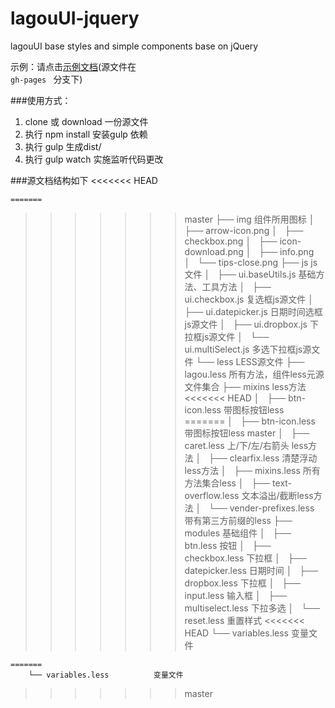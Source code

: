 # lagouUI-jquery
lagouUI base styles and simple components base on jQuery

示例：请点击[示例文档](http://lagou-frontend.github.io/lagouUI-jquery/example/)(源文件在<code> gh-pages </code> 分支下)


###使用方式：

1.   clone 或 download 一份源文件<br>
2.   执行 npm install 安装gulp 依赖<br>
3.   执行 gulp 生成dist/ <br>
4.   执行 gulp watch 实施监听代码更改<br>

###源文档结构如下
<<<<<<< HEAD
```
=======
``` 
>>>>>>> master
├── img                     组件所用图标
│   ├── arrow-icon.png
│   ├── checkbox.png
│   ├── icon-download.png
│   ├── info.png
│   └── tips-close.png
├── js                      js文件
│   ├── ui.baseUtils.js         基础方法、工具方法
│   ├── ui.checkbox.js          复选框js源文件
│   ├── ui.datepicker.js        日期时间选框js源文件
│   ├── ui.dropbox.js           下拉框js源文件
│   └── ui.multiSelect.js       多选下拉框js源文件
└── less                    LESS源文件
    ├── lagou.less              所有方法，组件less元源文件集合
    ├── mixins                  less方法
<<<<<<< HEAD
    │   ├── btn-icon.less           带图标按钮less
=======
    │   ├── btn-icon.less           带图标按钮less 
>>>>>>> master
    │   ├── caret.less              上/下/左/右箭头 less方法
    │   ├── clearfix.less           清楚浮动less方法
    │   ├── mixins.less             所有方法集合less
    │   ├── text-overflow.less      文本溢出/截断less方法
    │   └── vender-prefixes.less    带有第三方前缀的less
    ├── modules                 基础组件
    │   ├── btn.less                按钮
    │   ├── checkbox.less           下拉框
    │   ├── datepicker.less         日期时间
    │   ├── dropbox.less            下拉框
    │   ├── input.less              输入框
    │   ├── multiselect.less        下拉多选
    │   └── reset.less              重置样式
<<<<<<< HEAD
    └── variables.less          变量文件
```
=======
    └── variables.less          变量文件    
``` 
>>>>>>> master
